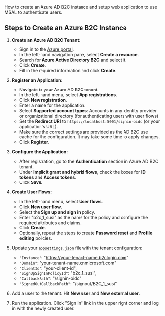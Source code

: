 How to create an Azure AD B2C instance and setup web application to use MSAL to authenticate users.

## Steps to Create an Azure B2C Instance

1. **Create an Azure AD B2C Tenant:**
   - Sign in to the [Azure portal](https://portal.azure.com/).
   - In the left-hand navigation pane, select **Create a resource**.
   - Search for **Azure Active Directory B2C** and select it.
   - Click **Create**.
   - Fill in the required information and click **Create**.

2. **Register an Application:**
   - Navigate to your Azure AD B2C tenant.
   - In the left-hand menu, select **App registrations**.
   - Click **New registration**.
   - Enter a name for the application.
   - Select **Supported account types**: Accounts in any identity provider or organizational directory (for authenticating users with user flows)
   - Set the **Redirect URI** to `https://localhost:5001/signin-oidc` (or your application's URL).
   - Make sure the correct settings are provided as the AD B2C use cache for the configuration. It may take some time to apply changes.
   - Click **Register**.


3. **Configure the Application:**
   - After registration, go to the **Authentication** section in Azure AD B2C tenant.
   - Under **Implicit grant and hybrid flows**, check the boxes for **ID tokens** and **Access tokens**.
   - Click **Save**.

4. **Create User Flows:**
   - In the left-hand menu, select **User flows**.
   - Click **New user flow**.
   - Select the **Sign up and sign in** policy.
   - Enter "b2c_1_susi" as the name for the policy and configure the required attributes and claims.
   - Click **Create**.
   - Optionally, repeat the steps to create **Password reset** and **Profile editing** policies.


5. Update your [`appsettings.json`](/MsalDemo/MsalDemo/appsettings.json) file with the tenant configuration:
    - `"Instance"`: "https://your-tenant-name.b2clogin.com"
    - `"Domain"`:  "your-tenant-name.onmicrosoft.com"
    - `"ClientId"`: "your-client-id",
    - `"SignUpSignInPolicyId"`: "b2c_1_susi",
    - `"CallbackPath"`: "/signin-oidc"
    - `"SignedOutCallbackPath"`: "/signout/B2C_1_susi"

6. Add a user to the tenant. Hit **New user** and **New external user**.

7. Run the application. Click "Sign In" link in the upper right corner and log in with the newly created user.